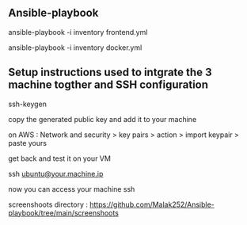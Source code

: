 ## Ansible-playbook

ansible-playbook -i inventory frontend.yml

ansible-playbook -i inventory docker.yml


## Setup instructions used to intgrate the 3 machine togther and SSH configuration

ssh-keygen

copy the generated public key and add it to your machine 

on AWS : Network and security > key pairs > action > import keypair > paste yours 

get back and test it on your VM

ssh ubuntu@your.machine.ip

now you can access your machine ssh

screenshoots directory : https://github.com/Malak252/Ansible-playbook/tree/main/screenshoots
